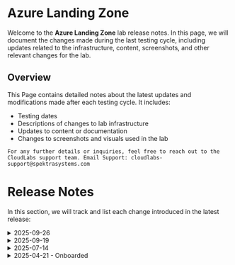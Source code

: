 # Azure Landing Zone
Welcome to the **Azure Landing Zone** lab release notes. In this page, we will document the changes made during the last testing cycle, including updates related to the infrastructure, content, screenshots, and other relevant changes for the lab.

## Overview

This Page contains detailed notes about the latest updates and modifications made after each testing cycle. It includes:

- Testing dates
- Descriptions of changes to lab infrastructure
- Updates to content or documentation
- Changes to screenshots and visuals used in the lab

`For any further details or inquiries, feel free to reach out to the CloudLabs support team. Email Support: cloudlabs-support@spektrasystems.com`


# Release Notes

In this section, we will track and list each change introduced in the latest release:

 <details>
  <summary>2025-09-26</summary>

## Release Date : 2025-09-26

### Summary of Changes

New Exercise and additional steps in the existing exercises to include networking aspects like virtual network peering, Hub-Spoke networking model deployment with Firewalls and governance has been include. 

### Infrastructure Changes

  N/A

### Content Changes

  * A **new exercise** has been added to the lab.
  * **Additional steps** have been included in existing exercises.
  * These updates focus on **networking aspects**, including:

    * **Virtual network peering**
    * **Hub-Spoke networking model deployment**
    * **Integration with Azure Firewall**
    * **Governance and compliance configurations**


### Screenshot Updates

- Newer images have been added and also few old images have been updated to include the new changes in the UI of Azure Portal

### Testing Notes

- **Testing Date**: 2025-09-26

### Testing Scope 

* **Onboarded new content** and **performed end-to-end testing** of the lab.
* **Validated prerequisites** and **verified all lab guide steps**.
* **Enhanced the lab guide** with updated instructions and the **latest screenshots**.

---
</details>

 <details>
  <summary>2025-09-19</summary>

## Release Date : 2025-09-19

### Summary of Changes

Minor updates including clearer UI screenshots and refined instructions for improved clarity and accuracy.   

### Infrastructure Changes

  N/A

### Content Changes

 N/A 

### Screenshot Updates

- **Minor updates**: 

    - **Updated UI Screenshots**: Updated screenshots which were unclear with new
    - **Instruction Refinements**: Updated the instructions according to the added new screeshots

### Testing Notes

- **Testing Date**: 2025-09-19

### Testing Scope 

Conducted end-to-end testing, RBAC/policy checks, prerequisite, validated the lab guide steps, enhanced the labguide with new latest screenshots.

---
</details>


<details>
  
  <summary>2025-07-14</summary>

## Infrastructure Changes

NA

## Content Changes

  - **Change**:

    1. Instructions were updated to be more precise and clear.
  
## Screenshot Updates

 - **Change**:

   1. Screenshots were added to enhance the overall user experience.

## Testing Notes

   - **Testing Date**: 2025-07-14

</details>

<details>
  
  <summary>2025-04-21 - Onboarded</summary>

## Infrastructure Changes

NA

## Content Changes

NA
  
## Screenshot Updates

NA

## Testing Notes

NA

</details>

